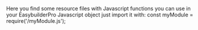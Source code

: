 Here you find some resource files with Javascript functions you can use in your EasybuilderPro Javascript object just import it with: const myModule = require('/myModule.js');
